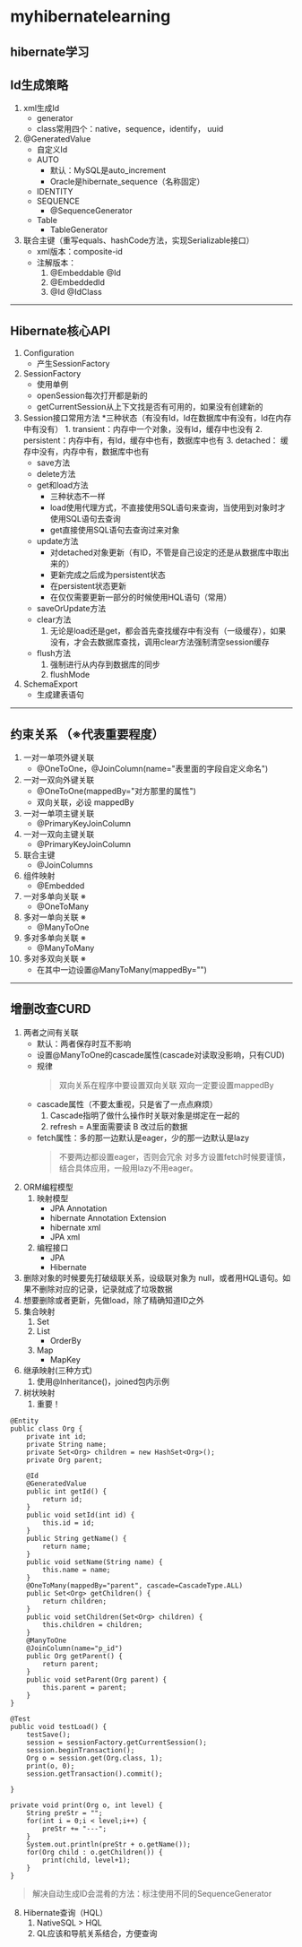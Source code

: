 # myhibernatelearning
hibernate学习
---

## Id生成策略
1. xml生成Id
	* generator
	* class常用四个：native，sequence，identify， uuid
2. @GeneratedValue
	* 自定义Id
	* AUTO
		* 默认：MySQL是auto_increment
		* Oracle是hibernate_sequence（名称固定）
	* IDENTITY
	* SEQUENCE
		* @SequenceGenerator
	* Table
		* TableGenerator
3. 联合主键（重写equals、hashCode方法，实现Serializable接口）
	* xml版本：composite-id
	* 注解版本：
		1. @Embeddable @Id
		2. @EmbeddedId
		3. @Id @IdClass
---

## Hibernate核心API
1. Configuration
	* 产生SessionFactory
2. SessionFactory
	* 使用单例
	* openSession每次打开都是新的
	* getCurrentSession从上下文找是否有可用的，如果没有创建新的
3. Session接口常用方法
	*三种状态（有没有Id，Id在数据库中有没有，Id在内存中有没有）
		1. transient：内存中一个对象，没有Id，缓存中也没有
		2. persistent：内存中有，有Id，缓存中也有，数据库中也有
		3. detached： 缓存中没有，内存中有，数据库中也有
	* save方法
	* delete方法
	* get和load方法
		* 三种状态不一样
		* load使用代理方式，不直接使用SQL语句来查询，当使用到对象时才使用SQL语句去查询
		* get直接使用SQL语句去查询过来对象
	* update方法
		* 对detached对象更新（有ID，不管是自己设定的还是从数据库中取出来的）
		* 更新完成之后成为persistent状态
		* 在persistent状态更新
		* 在仅仅需要更新一部分的时候使用HQL语句（常用）
	* saveOrUpdate方法
	* clear方法
		1. 无论是load还是get，都会首先查找缓存中有没有（一级缓存），如果没有，才会去数据库查找，调用clear方法强制清空session缓存
	* flush方法
		1. 强制进行从内存到数据库的同步
		2. flushMode
3. SchemaExport
	* 生成建表语句
---	

## 约束关系 （※代表重要程度）
1. 一对一单项外键关联
	* @OneToOne，@JoinColumn(name="表里面的字段自定义命名")
2. 一对一双向外键关联
	* @OneToOne(mappedBy="对方那里的属性")
	* 双向关联，必设 mappedBy
3. 一对一单项主键关联	
	* @PrimaryKeyJoinColumn
4. 一对一双向主键关联
	* @PrimaryKeyJoinColumn
5. 联合主键
	* @JoinColumns
6. 组件映射
	* @Embedded
7. 一对多单向关联 ※
	* @OneToMany
8. 多对一单向关联 ※
	* @ManyToOne
9. 多对多单向关联 ※
	* @ManyToMany
10. 多对多双向关联 ※
	* 在其中一边设置@ManyToMany(mappedBy="")
---

## 增删改查CURD
1. 两者之间有关联
	* 默认：两者保存时互不影响
	* 设置@ManyToOne的cascade属性(cascade对读取没影响，只有CUD)
	* 规律 
		>双向关系在程序中要设置双向关联
		>双向一定要设置mappedBy
	* cascade属性（不要太重视，只是省了一点点麻烦）
		1. Cascade指明了做什么操作时关联对象是绑定在一起的
		2. refresh = A里面需要读 B 改过后的数据
	* fetch属性：多的那一边默认是eager，少的那一边默认是lazy
		>不要两边都设置eager，否则会冗余
		>对多方设置fetch时候要谨慎，结合具体应用，一般用lazy不用eager。
2. ORM编程模型
	1. 映射模型
		* JPA Annotation
		* hibernate Annotation Extension
		* hibernate xml
		* JPA xml
	2. 编程接口
		* JPA
		* Hibernate
3. 删除对象的时候要先打破级联关系，设级联对象为 null，或者用HQL语句。如果不删除对应的记录，记录就成了垃圾数据
4. 想要删除或者更新，先做load，除了精确知道ID之外
5. 集合映射
	1. Set
	2. List
		* OrderBy
	3. Map		
		* MapKey
6. 继承映射(三种方式)
	1. 使用@Inheritance()，joined包内示例
7. 树状映射
	1. 重要！
	
```
@Entity
public class Org {
	private int id;
	private String name;
	private Set<Org> children = new HashSet<Org>();
	private Org parent;
	
	@Id
	@GeneratedValue
	public int getId() {
		return id;
	}
	public void setId(int id) {
		this.id = id;
	}
	public String getName() {
		return name;
	}
	public void setName(String name) {
		this.name = name;
	}
	@OneToMany(mappedBy="parent", cascade=CascadeType.ALL)
	public Set<Org> getChildren() {
		return children;
	}
	public void setChildren(Set<Org> children) {
		this.children = children;
	}
	@ManyToOne
	@JoinColumn(name="p_id")
	public Org getParent() {
		return parent;
	}
	public void setParent(Org parent) {
		this.parent = parent;
	}
}
```

```
@Test
public void testLoad() {
	testSave();
	session = sessionFactory.getCurrentSession();
	session.beginTransaction();
	Org o = session.get(Org.class, 1);
	print(o, 0);
	session.getTransaction().commit();
	
}
```

```
private void print(Org o, int level) {
	String preStr = "";
	for(int i = 0;i < level;i++) {
		preStr += "---";
	}
	System.out.println(preStr + o.getName());
	for(Org child : o.getChildren()) {
		print(child, level+1);
	}
}
```

>解决自动生成ID会混肴的方法：标注使用不同的SequenceGenerator

8. Hibernate查询（HQL）
	1. NativeSQL > HQL
	2. QL应该和导航关系结合，方便查询
	
	
	
	
	
	
	
	
	
	
	
	
	
	
	
	
	
	
	